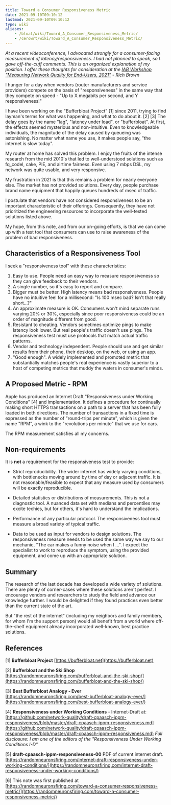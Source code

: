 ```yaml
---
title: Toward a Consumer Responsiveness Metric
date: 2021-09-10T09:10:12
lastmod: 2021-09-10T09:10:12
type: wiki
aliases:
    - /bloat/wiki/Toward_A_Consumer_Responsiveness_Metric/
    - /cerowrt/wiki/Toward_A_Consumer_Responsiveness_Metric/
---
```

*At a recent videoconference, I advocated strongly for a consumer-facing measurement of latency/responsiveness.
I had not planned to speak, so I gave off-the-cuff comments.
This is an organized explanation of my position.
I offer these thoughts for consideration at the
[IAB Workshop "Measuring Network Quality for End-Users, 2021"](https://www.iab.org/activities/workshops/network-quality/) - Rich Brown*

I hunger for a day when vendors (router manufacturers and service providers) compete on the
basis of "responsiveness" in the same way that they compete on speed -
"Up to X megabits per second, and Y responsiveness!"

I have been working on the "Bufferbloat Project" [1] since 2011,
trying to find layman's terms for what was happening, and what to do about it. [2] [3]
The delay goes by the name "lag", "latency under load", or "bufferbloat".
At first, the effects seemed mysterious and non-intuitive.
Even to knowledgeable individuals, the magnitude of the delay caused by queueing was astonishing.
No matter what name you use, it makes people say, "the internet is slow today".

My router at home has solved this problem.
I enjoy the fruits of the intense research from the mid 2010's that led to
well-understood solutions such as fq_codel, cake, PIE, and airtime fairness.
Even using 7 mbps DSL, my network was quite usable, and very responsive.

My frustration in 2021 is that this remains a problem for nearly everyone else.
The market has not provided solutions.
Every day, people purchase brand name equipment that happily queues hundreds of msec of traffic.

I postulate that vendors have not considered responsiveness to be an important characteristic
of their offerings.
Consequently, they have not prioritized the engineering resources to
incorporate the well-tested solutions listed above.

My hope, from this note, and from our on-going efforts, is that we can come up with
a test tool that consumers can use to raise awareness of the problem of bad responsiveness.

## Characteristics of a Responsiveness Tool

I seek a "responsiveness tool" with these characteristics:

1. Easy to use. People need an easy way to measure responsiveness so they
can give feedback to their vendors.
2. A single number, so it's easy to report and compare.
3. Bigger must be better. High latency means bad responsiveness.
People have no intuitive feel for a millisecond: "Is 100 msec bad? Isn't that really short...?"
4. An approximate measure is OK. Consumers won't mind separate runs varying 20% or 30%,
especially since poor responsiveness could be an order of magnitude different from good.
5. Resistant to cheating. Vendors sometimes optimize pings to make latency look lower.
But real people's traffic doesn't use pings.
The responsiveness test must use protocols that match actual traffic patterns.
6. Vendor and technology independent. People should use and get similar results from
their phone, their desktop, on the web, or using an app.
7. "Good enough". A widely implemented and promoted metric that substantially
matches people's real experience is vastly superior to a host of competing metrics
that muddy the waters in consumer's minds.

## A Proposed Metric - RPM

Apple has produced an Internet Draft "Responsiveness under Working Conditions" [4] and implementation.
It defines a procedure for continually making short HTTPS transactions on a path to a
server that has been fully loaded in both directions.
The number of transactions in a fixed time is expressed as the number of "round-trips per minute",
which is given the name "RPM", a wink to the "revolutions per minute" that we use for cars.

The RPM measurement satisfies all my concerns.

## Non-requirements

It is **not** a requirement for the responsiveness test to provide:

* Strict reproducibility. The wider internet has widely varying conditions, with
bottlenecks moving around by time of day or adjacent traffic.
It is not reasonable/feasible to expect that any measure used by consumers will be exactly reproducible.

* Detailed statistics or distributions of measurements. This is not a diagnostic tool.
A nuanced data set with medians and percentiles may excite techies, but for others,
it's hard to understand the implications.

* Performance of any particular protocol. The responsiveness tool must measure a broad
variety of typical traffic.

* Data to be used as input for vendors to design solutions.
The responsiveness measure needs to be used the same way we say to our mechanic,
"The car makes a funny noise when I ...".
I expect the specialist to work to reproduce the symptom, using the provided equipment,
and come up with an appropriate solution.

## Summary

The research of the last decade has developed a wide variety of solutions.
There are plenty of corner-cases where these solutions aren't perfect.
I encourage vendors and researchers to study the field and advance our knowledge further.
I would be delighted if they found practices even better than the current state of the art.

But "the rest of the internet" (including my neighbors and family members,
for whom I'm the support person) would all benefit from a world where
off-the-shelf equipment already incorporated well-known, best practice solutions.

## References

[1] **Bufferbloat Project** [https://bufferbloat.net](https://bufferbloat.net)

[2] **Bufferbloat and the Ski Shop** [https://randomneuronsfiring.com/bufferbloat-and-the-ski-shop/](https://randomneuronsfiring.com/bufferbloat-and-the-ski-shop/)

[3] **Best Bufferbloat Analogy - Ever** [https://randomneuronsfiring.com/best-bufferbloat-analogy-ever/](https://randomneuronsfiring.com/best-bufferbloat-analogy-ever/)

[4] **Responsiveness under Working Conditions** - Internet-Draft at:
[https://github.com/network-quality/draft-cpaasch-ippm-responsiveness/blob/master/draft-cpaasch-ippm-responsiveness.md](https://github.com/network-quality/draft-cpaasch-ippm-responsiveness/blob/master/draft-cpaasch-ippm-responsiveness.md)
*Full disclosure: I am one of the editors of the "Responsiveness Under Working Conditions I-D"*

[5] **draft-cpaasch-ippm-responsiveness-00** PDF of current internet draft. [https://randomneuronsfiring.com/internet-draft-responsiveness-under-working-conditions/](https://randomneuronsfiring.com/internet-draft-responsiveness-under-working-conditions/)

[6] This note was first published at [https://randomneuronsfiring.com/toward-a-consumer-responsiveness-metric/](https://randomneuronsfiring.com/toward-a-consumer-responsiveness-metric/)
